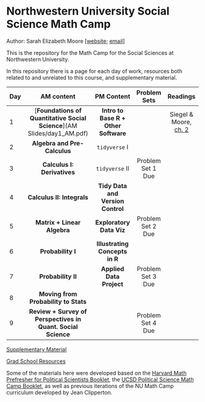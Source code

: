 # Northwestern University Social Science Math Camp

Author: Sarah Elizabeth Moore [[website](sarah-moore.github.io); [email](mailto:sarahmoore2022@u.northwestern.edu)]

This is the repository for the Math Camp for the Social Sciences at Northwestern University.

In this repository there is a page for each day of work, resources both related to and unrelated to this course, and supplementary material.

| Day |                   AM content                   |              PM Content              |   Problem Sets    | Readings  |
|-----|:----------------------------------------------:|:------------------------------------:|:-----------------:|:-----------------:|
| 1   | [**Foundations of Quantitative Social Science**](AM Slides/day1_AM.pdf) | **Intro to Base R + Other Software** |                   | Siegel & Moore, [ch. 2](supplementary_material/mooresiegel_algebra.pdf) |
| 2   |          **Algebra and Pre-Calculus**          |            `tidyverse` I             |                   | |
| 3   |          **Calculus I: Derivatives**           |            `tidyverse` II            | Problem Set 1 Due | |
| 4   |           **Calculus II: Integrals**           |  **Tidy Data and Version Control**   |                   | |
| 5   |               **Matrix + Linear Algebra**      |       **Exploratory Data Viz**       | Problem Set 2 Due | |
| 6   |               **Probability I**                |  **Illustrating Concepts in R**      |                   | |
| 7   |              **Probability II**                |           **Applied Data Project**   | Problem Set 3 Due | |
| 8   |             **Moving from Probability to Stats** |                                    |                   | |
| 9   |          **Review + Survey of Perspectives in Quant. Social Science**    |            | Problem Set 4 Due | |

[Supplementary Material](supplementary_material/README.md)

[Grad School Resources](resources/README.md)

Some of the materials here were developed based on the [Harvard Math Prefresher for Political Scientists Booklet](https://iqss.github.io/prefresher/), the [UCSD Political Science Math Camp Booklet](https://ucsdpolimathcamp.github.io/MathCamp/), as well as previous iterations of the NU Math Camp curriculum developed by Jean Clipperton. 
